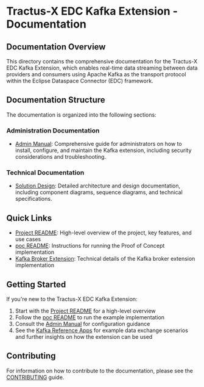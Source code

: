 # Tractus-X EDC Kafka Extension - Documentation

## Documentation Overview

This directory contains the comprehensive documentation for the Tractus-X EDC Kafka Extension, which enables real-time data streaming between data providers and consumers using Apache Kafka as the transport protocol within the Eclipse Dataspace Connector (EDC) framework.

## Documentation Structure

The documentation is organized into the following sections:

### Administration Documentation

- [Admin Manual](administration/admin-manual.md): Comprehensive guide for administrators on how to install, configure, and maintain the Kafka extension, including security considerations and troubleshooting.

### Technical Documentation

- [Solution Design](architecture/solution-design-kafka-pull.md): Detailed architecture and design documentation, including component diagrams, sequence diagrams, and technical specifications.

## Quick Links

- [Project README](../README.md): High-level overview of the project, key features, and use cases
- [poc README](../poc/README.md): Instructions for running the Proof of Concept implementation
- [Kafka Broker Extension](../poc/kafka-pull/README.md): Technical details of the Kafka broker extension implementation

## Getting Started

If you're new to the Tractus-X EDC Kafka Extension:

1. Start with the [Project README](../README.md) for a high-level overview
2. Follow the [poc README](../poc/README.md) to run the example implementation
3. Consult the [Admin Manual](administration/admin-manual.md) for configuration guidance
4. See the [Kafka Reference Apps](administration/kafka-consumer-producer-apps.md) for example data exchange scenarios and further insights on how the extension can be used

## Contributing

For information on how to contribute to the documentation, please see the [CONTRIBUTING](../CONTRIBUTING.md) guide.
